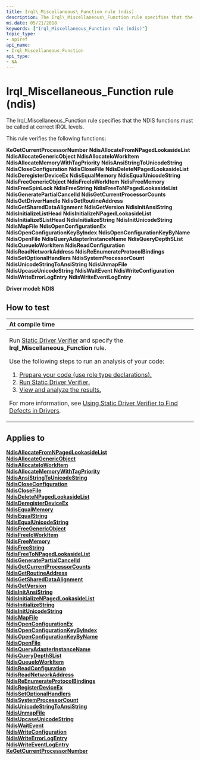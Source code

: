 ```yaml
---
title: Irql\_Miscellaneous\_Function rule (ndis)
description: The Irql\_Miscellaneous\_Function rule specifies that the NDIS functions must be called at correct IRQL levels.
ms.date: 05/21/2018
keywords: ["Irql_Miscellaneous_Function rule (ndis)"]
topic_type:
- apiref
api_name:
- Irql_Miscellaneous_Function
api_type:
- NA
---
```


# Irql\_Miscellaneous\_Function rule (ndis)


The Irql\_Miscellaneous\_Function rule specifies that the NDIS functions must be called at correct IRQL levels.

This rule verifies the following functions:

**KeGetCurrentProcessorNumber**
**NdisAllocateFromNPagedLookasideList**
**NdisAllocateGenericObject**
**NdisAllocateIoWorkItem**
**NdisAllocateMemoryWithTagPriority**
**NdisAnsiStringToUnicodeString**
**NdisCloseConfiguration**
**NdisCloseFile**
**NdisDeleteNPagedLookasideList**
**NdisDeregisterDeviceEx**
**NdisEqualMemory**
**NdisEqualUnicodeString**
**NdisFreeGenericObject**
**NdisFreeIoWorkItem**
**NdisFreeMemory**
**NdisFreeSpinLock**
**NdisFreeString**
**NdisFreeToNPagedLookasideList**
**NdisGeneratePartialCancelId**
**NdisGetCurrentProcessorCounts**
**NdisGetDriverHandle**
**NdisGetRoutineAddress**
**NdisGetSharedDataAlignment**
**NdisGetVersion**
**NdisInitAnsiString**
**NdisInitializeListHead**
**NdisInitializeNPagedLookasideList**
**NdisInitializeSListHead**
**NdisInitializeString**
**NdisInitUnicodeString**
**NdisMapFile**
**NdisOpenConfigurationEx**
**NdisOpenConfigurationKeyByIndex**
**NdisOpenConfigurationKeyByName**
**NdisOpenFile**
**NdisQueryAdapterInstanceName**
**NdisQueryDepthSList**
**NdisQueueIoWorkItem**
**NdisReadConfiguration**
**NdisReadNetworkAddress**
**NdisReEnumerateProtocolBindings**
**NdisSetOptionalHandlers**
**NdisSystemProcessorCount**
**NdisUnicodeStringToAnsiString**
**NdisUnmapFile**
**NdisUpcaseUnicodeString**
**NdisWaitEvent**
**NdisWriteConfiguration**
**NdisWriteErrorLogEntry**
**NdisWriteEventLogEntry**

**Driver model: NDIS**

## How to test

<table>
<colgroup>
<col width="100%" />
</colgroup>
<thead>
<tr class="header">
<th align="left">At compile time</th>
</tr>
</thead>
<tbody>
<tr class="odd">
<td align="left"><p>Run <a href="/windows-hardware/drivers/devtest/static-driver-verifier" data-raw-source="[Static Driver Verifier](./static-driver-verifier.md)">Static Driver Verifier</a> and specify the <strong>Irql_Miscellaneous_Function</strong> rule.</p>
Use the following steps to run an analysis of your code:
<ol>
<li><a href="/windows-hardware/drivers/devtest/using-static-driver-verifier-to-find-defects-in-drivers#preparing-your-source-code" data-raw-source="[Prepare your code (use role type declarations).](./using-static-driver-verifier-to-find-defects-in-drivers.md#preparing-your-source-code)">Prepare your code (use role type declarations).</a></li>
<li><a href="/windows-hardware/drivers/devtest/using-static-driver-verifier-to-find-defects-in-drivers#running-static-driver-verifier" data-raw-source="[Run Static Driver Verifier.](./using-static-driver-verifier-to-find-defects-in-drivers.md#running-static-driver-verifier)">Run Static Driver Verifier.</a></li>
<li><a href="/windows-hardware/drivers/devtest/using-static-driver-verifier-to-find-defects-in-drivers#viewing-and-analyzing-the-results" data-raw-source="[View and analyze the results.](./using-static-driver-verifier-to-find-defects-in-drivers.md#viewing-and-analyzing-the-results)">View and analyze the results.</a></li>
</ol>
<p>For more information, see <a href="/windows-hardware/drivers/devtest/using-static-driver-verifier-to-find-defects-in-drivers" data-raw-source="[Using Static Driver Verifier to Find Defects in Drivers](./using-static-driver-verifier-to-find-defects-in-drivers.md)">Using Static Driver Verifier to Find Defects in Drivers</a>.</p></td>
</tr>
</tbody>
</table>

## Applies to

[**NdisAllocateFromNPagedLookasideList**](/windows-hardware/drivers/ddi/ndis/nf-ndis-ndisallocatefromnpagedlookasidelist)  
[**NdisAllocateGenericObject**](/windows-hardware/drivers/ddi/ndis/nf-ndis-ndisallocategenericobject)  
[**NdisAllocateIoWorkItem**](/windows-hardware/drivers/ddi/ndis/nf-ndis-ndisallocateioworkitem)  
[**NdisAllocateMemoryWithTagPriority**](/windows-hardware/drivers/ddi/ndis/nf-ndis-ndisallocatememorywithtagpriority)  
[**NdisAnsiStringToUnicodeString**](/windows-hardware/drivers/ddi/ndis/nf-ndis-ndisansistringtounicodestring)  
[**NdisCloseConfiguration**](/windows-hardware/drivers/ddi/ndis/nf-ndis-ndiscloseconfiguration)  
[**NdisCloseFile**](/windows-hardware/drivers/ddi/ndis/nf-ndis-ndisclosefile)  
[**NdisDeleteNPagedLookasideList**](/windows-hardware/drivers/ddi/ndis/nf-ndis-ndisdeletenpagedlookasidelist)  
[**NdisDeregisterDeviceEx**](/windows-hardware/drivers/ddi/ndis/nf-ndis-ndisderegisterdeviceex)  
[**NdisEqualMemory**](/windows-hardware/drivers/ddi/ndis/nf-ndis-ndisequalmemory)  
[**NdisEqualString**](/windows-hardware/drivers/ddi/ndis/nf-ndis-ndisequalstring)  
[**NdisEqualUnicodeString**](/windows-hardware/drivers/ddi/ndis/nf-ndis-ndisequalunicodestring)  
[**NdisFreeGenericObject**](/windows-hardware/drivers/ddi/ndis/nf-ndis-ndisfreegenericobject)  
[**NdisFreeIoWorkItem**](/windows-hardware/drivers/ddi/ndis/nf-ndis-ndisfreeioworkitem)  
[**NdisFreeMemory**](/windows-hardware/drivers/ddi/ndis/nf-ndis-ndisfreememory)  
[**NdisFreeString**](/windows-hardware/drivers/ddi/ndis/nf-ndis-ndisfreestring)  
[**NdisFreeToNPagedLookasideList**](/windows-hardware/drivers/ddi/ndis/nf-ndis-ndisfreetonpagedlookasidelist)  
[**NdisGeneratePartialCancelId**](/windows-hardware/drivers/ddi/ndis/nf-ndis-ndisgeneratepartialcancelid)  
[**NdisGetCurrentProcessorCounts**](/windows-hardware/drivers/ddi/ndis/nf-ndis-ndisgetcurrentprocessorcounts)  
[**NdisGetRoutineAddress**](/windows-hardware/drivers/ddi/ndis/nf-ndis-ndisgetroutineaddress)  
[**NdisGetSharedDataAlignment**](/windows-hardware/drivers/ddi/ndis/nf-ndis-ndisgetshareddataalignment)  
[**NdisGetVersion**](/windows-hardware/drivers/ddi/ndis/nf-ndis-ndisgetversion)  
[**NdisInitAnsiString**](/windows-hardware/drivers/ddi/ndis/nf-ndis-ndisinitansistring)  
[**NdisInitializeNPagedLookasideList**](/windows-hardware/drivers/ddi/ndis/nf-ndis-ndisinitializenpagedlookasidelist)  
[**NdisInitializeString**](/windows-hardware/drivers/ddi/ndis/nf-ndis-ndisinitializestring)  
[**NdisInitUnicodeString**](/windows-hardware/drivers/ddi/ndis/nf-ndis-ndisinitunicodestring)  
[**NdisMapFile**](/windows-hardware/drivers/ddi/ndis/nf-ndis-ndismapfile)  
[**NdisOpenConfigurationEx**](/windows-hardware/drivers/ddi/ndis/nf-ndis-ndisopenconfigurationex)  
[**NdisOpenConfigurationKeyByIndex**](/windows-hardware/drivers/ddi/ndis/nf-ndis-ndisopenconfigurationkeybyindex)  
[**NdisOpenConfigurationKeyByName**](/windows-hardware/drivers/ddi/ndis/nf-ndis-ndisopenconfigurationkeybyname)  
[**NdisOpenFile**](/windows-hardware/drivers/ddi/ndis/nf-ndis-ndisopenfile)  
[**NdisQueryAdapterInstanceName**](/windows-hardware/drivers/ddi/ndis/nf-ndis-ndisqueryadapterinstancename)  
[**NdisQueryDepthSList**](/windows-hardware/drivers/ddi/ndis/nf-ndis-ndisquerydepthslist)  
[**NdisQueueIoWorkItem**](/windows-hardware/drivers/ddi/ndis/nf-ndis-ndisqueueioworkitem)  
[**NdisReadConfiguration**](/windows-hardware/drivers/ddi/ndis/nf-ndis-ndisreadconfiguration)  
[**NdisReadNetworkAddress**](/windows-hardware/drivers/ddi/ndis/nf-ndis-ndisreadnetworkaddress)  
[**NdisReEnumerateProtocolBindings**](/windows-hardware/drivers/ddi/ndis/nf-ndis-ndisreenumerateprotocolbindings)  
[**NdisRegisterDeviceEx**](/windows-hardware/drivers/ddi/ndis/nf-ndis-ndisregisterdeviceex)  
[**NdisSetOptionalHandlers**](/windows-hardware/drivers/ddi/ndis/nf-ndis-ndissetoptionalhandlers)  
[**NdisSystemProcessorCount**](/windows-hardware/drivers/ddi/ndis/nf-ndis-ndissystemprocessorcount)  
[**NdisUnicodeStringToAnsiString**](/windows-hardware/drivers/ddi/ndis/nf-ndis-ndisunicodestringtoansistring)  
[**NdisUnmapFile**](/windows-hardware/drivers/ddi/ndis/nf-ndis-ndisunmapfile)  
[**NdisUpcaseUnicodeString**](/windows-hardware/drivers/ddi/ndis/nf-ndis-ndisupcaseunicodestring)  
[**NdisWaitEvent**](/windows-hardware/drivers/ddi/ndis/nf-ndis-ndiswaitevent)  
[**NdisWriteConfiguration**](/windows-hardware/drivers/ddi/ndis/nf-ndis-ndiswriteconfiguration)  
[**NdisWriteErrorLogEntry**](/windows-hardware/drivers/ddi/ndis/nf-ndis-ndiswriteerrorlogentry)  
[**NdisWriteEventLogEntry**](/windows-hardware/drivers/ddi/ndis/nf-ndis-ndiswriteeventlogentry)  
[**KeGetCurrentProcessorNumber**](/windows-hardware/drivers/ddi/ntddk/nf-ntddk-kegetcurrentprocessornumber)
